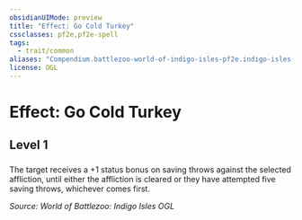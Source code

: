 ```yaml
---
obsidianUIMode: preview
title: "Effect: Go Cold Turkey"
cssclasses: pf2e,pf2e-spell
tags:
  - trait/common
aliases: "Compendium.battlezoo-world-of-indigo-isles-pf2e.indigo-isles-effects.Item.OU2t7wTPJF0XndsP"
license: OGL
---
```

# Effect: Go Cold Turkey
## Level 1
### 






The target receives a +1 status bonus on saving throws against the selected affliction, until either the affliction is cleared or they have attempted five saving throws, whichever comes first.

*Source: World of Battlezoo: Indigo Isles*
*OGL*